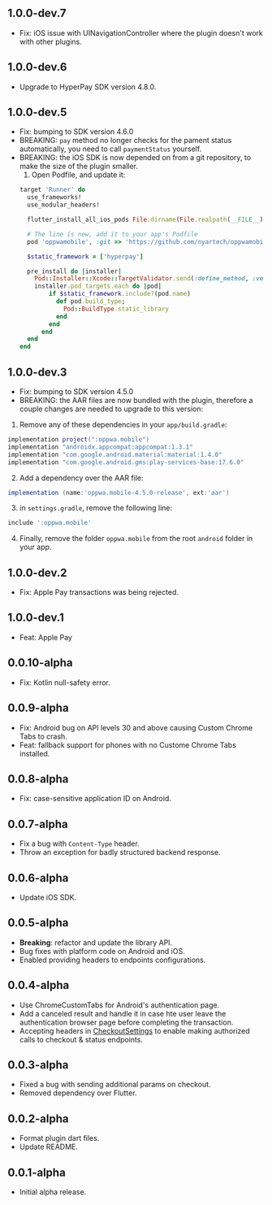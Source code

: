 ## 1.0.0-dev.7

* Fix: iOS issue with UINavigationController where the plugin doesn't work with other plugins.

## 1.0.0-dev.6

* Upgrade to HyperPay SDK version 4.8.0.

## 1.0.0-dev.5

* Fix: bumping to SDK version 4.6.0
* BREAKING: `pay` method no longer checks for the pament status automatically, you need to call `paymentStatus` yourself.
* BREAKING: the iOS SDK is now depended on from a git repository, to make the size of the plugin smaller.
  1. Open Podfile, and update it:
  ```ruby
  target 'Runner' do
    use_frameworks!
    use_modular_headers!

    flutter_install_all_ios_pods File.dirname(File.realpath(__FILE__))

    # The line is new, add it to your app's Podfile
    pod 'oppwamobile', :git => 'https://github.com/nyartech/oppwamobile-ios-sdk.git'

    $static_framework = ['hyperpay']

    pre_install do |installer|
      Pod::Installer::Xcode::TargetValidator.send(:define_method, :verify_no_static_framework_transitive_dependencies) {}
      installer.pod_targets.each do |pod|
          if $static_framework.include?(pod.name)
            def pod.build_type;
              Pod::BuildType.static_library
            end
          end
        end
    end
  end
  ```

## 1.0.0-dev.3

* Fix: bumping to SDK version 4.5.0
* BREAKING: the AAR files are now bundled with the plugin, therefore a couple changes are needed to upgrade to this version:
1. Remove any of these dependencies in your `app/build.gradle`:
  ```groovy
  implementation project(":oppwa.mobile")
  implementation "androidx.appcompat:appcompat:1.3.1"
  implementation "com.google.android.material:material:1.4.0"
  implementation "com.google.android.gms:play-services-base:17.6.0"
  ```
2. Add a dependency over the AAR file:
  ```groovy
  implementation (name:'oppwa.mobile-4.5.0-release', ext:'aar')
  ```
3. in `settings.gradle`, remove the following line:
  ```groovy
  include ':oppwa.mobile'
  ```
4. Finally, remove the folder `oppwa.mobile` from the root `android` folder in your app.
## 1.0.0-dev.2

* Fix: Apple Pay transactions was being rejected.
## 1.0.0-dev.1

* Feat: Apple Pay

## 0.0.10-alpha

* Fix: Kotlin null-safety error. 
## 0.0.9-alpha

* Fix: Android bug on API levels 30 and above causing Custom Chrome Tabs to crash.
* Feat: fallback support for phones with no Custome Chrome Tabs installed.
## 0.0.8-alpha

* Fix: case-sensitive application ID on Android.
## 0.0.7-alpha

* Fix a bug with `Content-Type` header.
* Throw an exception for badly structured backend response.

## 0.0.6-alpha

* Update iOS SDK.
## 0.0.5-alpha

* **Breaking**: refactor and update the library API.
* Bug fixes with platform code on Android and iOS.
* Enabled providing headers to endpoints configurations.
## 0.0.4-alpha

* Use ChromeCustomTabs for Android's authentication page.
* Add a canceled result and handle it in case hte user leave the authentication browser page before completing the transaction.
* Accepting headers in [CheckoutSettings](lib/src/models/checkout_settings.dart) to enable making authorized calls to checkout & status endpoints.

## 0.0.3-alpha

* Fixed a bug with sending additional params on checkout.
* Removed dependency over Flutter.
## 0.0.2-alpha

* Format plugin dart files.
* Update README.

## 0.0.1-alpha

* Initial alpha release.
